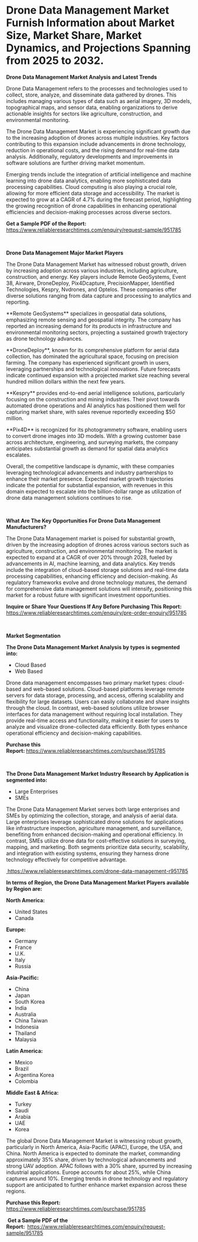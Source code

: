 <p><h1>Drone Data Management Market Furnish Information about Market Size, Market Share, Market Dynamics, and Projections Spanning from 2025 to 2032.</h1></p><p><strong>Drone Data Management Market Analysis and Latest Trends</strong></p>
<p><p>Drone Data Management refers to the processes and technologies used to collect, store, analyze, and disseminate data gathered by drones. This includes managing various types of data such as aerial imagery, 3D models, topographical maps, and sensor data, enabling organizations to derive actionable insights for sectors like agriculture, construction, and environmental monitoring.</p><p>The Drone Data Management Market is experiencing significant growth due to the increasing adoption of drones across multiple industries. Key factors contributing to this expansion include advancements in drone technology, reduction in operational costs, and the rising demand for real-time data analysis. Additionally, regulatory developments and improvements in software solutions are further driving market momentum.</p><p>Emerging trends include the integration of artificial intelligence and machine learning into drone data analytics, enabling more sophisticated data processing capabilities. Cloud computing is also playing a crucial role, allowing for more efficient data storage and accessibility. The market is expected to grow at a CAGR of 4.7% during the forecast period, highlighting the growing recognition of drone capabilities in enhancing operational efficiencies and decision-making processes across diverse sectors.</p></p>
<p><strong>Get a Sample PDF of the Report:&nbsp;</strong> <a href="https://www.reliableresearchtimes.com/enquiry/request-sample/951785?utm_campaign=3547&utm_medium=2&utm_source=Github&utm_content=ia&utm_term=17042025&utm_id=drone-data-management">https://www.reliableresearchtimes.com/enquiry/request-sample/951785</a></p>
<p>&nbsp;</p>
<p><strong>Drone Data Management Major Market Players</strong></p>
<p><p>The Drone Data Management Market has witnessed robust growth, driven by increasing adoption across various industries, including agriculture, construction, and energy. Key players include Remote GeoSystems, Event 38, Airware, DroneDeploy, Pix4Dcapture, PrecisionMapper, Identified Technologies, Kespry, Nvdrones, and Optelos. These companies offer diverse solutions ranging from data capture and processing to analytics and reporting.</p><p>**Remote GeoSystems** specializes in geospatial data solutions, emphasizing remote sensing and geospatial integrity. The company has reported an increasing demand for its products in infrastructure and environmental monitoring sectors, projecting a sustained growth trajectory as drone technology advances.</p><p>**DroneDeploy**, known for its comprehensive platform for aerial data collection, has dominated the agricultural space, focusing on precision farming. The company has experienced significant growth in users, leveraging partnerships and technological innovations. Future forecasts indicate continued expansion with a projected market size reaching several hundred million dollars within the next few years.</p><p>**Kespry** provides end-to-end aerial intelligence solutions, particularly focusing on the construction and mining industries. Their pivot towards automated drone operations and AI analytics has positioned them well for capturing market share, with sales revenue reportedly exceeding $50 million.</p><p>**Pix4D** is recognized for its photogrammetry software, enabling users to convert drone images into 3D models. With a growing customer base across architecture, engineering, and surveying markets, the company anticipates substantial growth as demand for spatial data analytics escalates.</p><p>Overall, the competitive landscape is dynamic, with these companies leveraging technological advancements and industry partnerships to enhance their market presence. Expected market growth trajectories indicate the potential for substantial expansion, with revenues in this domain expected to escalate into the billion-dollar range as utilization of drone data management solutions continues to rise.</p></p>
<p>&nbsp;</p>
<p><strong>What Are The Key Opportunities For Drone Data Management Manufacturers?</strong></p>
<p><p>The Drone Data Management market is poised for substantial growth, driven by the increasing adoption of drones across various sectors such as agriculture, construction, and environmental monitoring. The market is expected to expand at a CAGR of over 20% through 2028, fueled by advancements in AI, machine learning, and data analytics. Key trends include the integration of cloud-based storage solutions and real-time data processing capabilities, enhancing efficiency and decision-making. As regulatory frameworks evolve and drone technology matures, the demand for comprehensive data management solutions will intensify, positioning this market for a robust future with significant investment opportunities.</p></p>
<p><strong>Inquire or Share Your Questions If Any Before Purchasing This Report:</strong> <a href="https://www.reliableresearchtimes.com/enquiry/pre-order-enquiry/951785?utm_campaign=3547&utm_medium=2&utm_source=Github&utm_content=ia&utm_term=17042025&utm_id=drone-data-management">https://www.reliableresearchtimes.com/enquiry/pre-order-enquiry/951785</a></p>
<p>&nbsp;</p>
<p><strong>Market Segmentation</strong></p>
<p><strong>The Drone Data Management Market Analysis by types is segmented into:</strong></p>
<p><ul><li>Cloud Based</li><li>Web Based</li></ul></p>
<p><p>Drone data management encompasses two primary market types: cloud-based and web-based solutions. Cloud-based platforms leverage remote servers for data storage, processing, and access, offering scalability and flexibility for large datasets. Users can easily collaborate and share insights through the cloud. In contrast, web-based solutions utilize browser interfaces for data management without requiring local installation. They provide real-time access and functionality, making it easier for users to analyze and visualize drone-collected data efficiently. Both types enhance operational efficiency and decision-making capabilities.</p></p>
<p><strong>Purchase this Report:&nbsp;</strong><a href="https://www.reliableresearchtimes.com/purchase/951785?utm_campaign=3547&utm_medium=2&utm_source=Github&utm_content=ia&utm_term=17042025&utm_id=drone-data-management">https://www.reliableresearchtimes.com/purchase/951785</a></p>
<p>&nbsp;</p>
<p><strong>The Drone Data Management Market Industry Research by Application is segmented into:</strong></p>
<p><ul><li>Large Enterprises</li><li>SMEs</li></ul></p>
<p><p>The Drone Data Management Market serves both large enterprises and SMEs by optimizing the collection, storage, and analysis of aerial data. Large enterprises leverage sophisticated drone solutions for applications like infrastructure inspection, agriculture management, and surveillance, benefiting from enhanced decision-making and operational efficiency. In contrast, SMEs utilize drone data for cost-effective solutions in surveying, mapping, and marketing. Both segments prioritize data security, scalability, and integration with existing systems, ensuring they harness drone technology effectively for competitive advantage.</p></p>
<p><a href="https://www.reliableresearchtimes.com/drone-data-management-r951785?utm_campaign=3547&utm_medium=2&utm_source=Github&utm_content=ia&utm_term=17042025&utm_id=drone-data-management">&nbsp;https://www.reliableresearchtimes.com/drone-data-management-r951785</a></p>
<p><strong>In terms of Region, the Drone Data Management Market Players available by Region are:</strong></p>
<p>
    <p> <strong> North America: </strong>
        <ul>
            <li>United States</li>
            <li>Canada</li>
        </ul>
        </p> 
    <p> <strong> Europe: </strong>
        <ul>
            <li>Germany</li>
            <li>France</li>
            <li>U.K.</li>
            <li>Italy</li>
            <li>Russia</li>
        </ul>
        </p> 
    <p> <strong> Asia-Pacific: </strong>
        <ul>
            <li>China</li>
            <li>Japan</li>
            <li>South Korea</li>
            <li>India</li>
            <li>Australia</li>
            <li>China Taiwan</li>
            <li>Indonesia</li>
            <li>Thailand</li>
            <li>Malaysia</li>
        </ul>
        </p> 
    <p> <strong> Latin America: </strong>
        <ul>
            <li>Mexico</li>
            <li>Brazil</li>
            <li>Argentina Korea</li>
            <li>Colombia</li>
        </ul>
        </p> 
    <p> <strong> Middle East & Africa: </strong>
        <ul>
            <li>Turkey</li>
            <li>Saudi</li>
            <li>Arabia</li>
            <li>UAE</li>
            <li>Korea</li>
        </ul>
    </p>
    </p>
<p><p>The global Drone Data Management Market is witnessing robust growth, particularly in North America, Asia-Pacific (APAC), Europe, the USA, and China. North America is expected to dominate the market, commanding approximately 35% share, driven by technological advancements and strong UAV adoption. APAC follows with a 30% share, spurred by increasing industrial applications. Europe accounts for about 25%, while China captures around 10%. Emerging trends in drone technology and regulatory support are anticipated to further enhance market expansion across these regions.</p></p>
<p><strong>Purchase this Report: </strong><a href="https://www.reliableresearchtimes.com/purchase/951785?utm_campaign=3547&utm_medium=2&utm_source=Github&utm_content=ia&utm_term=17042025&utm_id=drone-data-management">https://www.reliableresearchtimes.com/purchase/951785</a></p>
<p>&nbsp;<strong>Get a Sample PDF of the Report:&nbsp;&nbsp;</strong><a href="https://www.reliableresearchtimes.com/enquiry/request-sample/951785?utm_campaign=3547&utm_medium=2&utm_source=Github&utm_content=ia&utm_term=17042025&utm_id=drone-data-management">https://www.reliableresearchtimes.com/enquiry/request-sample/951785</a></p>
<p><strong></strong></p>
<p><p></p><p></p><p></p></p>